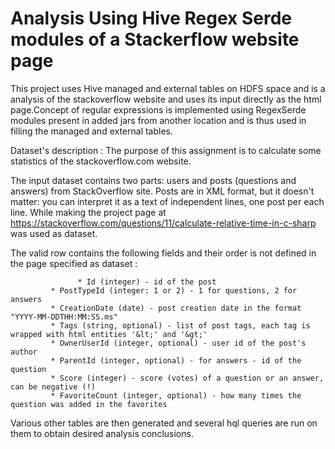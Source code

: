 # Analysis Using Hive Regex Serde modules of a Stackerflow website page
This project uses Hive managed and external tables on HDFS space and is a analysis of the stackoverflow website and uses its input directly as the html page.Concept of regular expressions is implemented using RegexSerde modules present in added jars from another location and is thus used in filling the managed and external tables.

Dataset's description :
The purpose of this assignment is to calculate some statistics of the stackoverflow.com website.

The input dataset contains two parts: users and posts (questions and answers) from StackOverflow site. Posts are in XML format, but it doesn't matter: you can interpret it as a text of independent lines, one post per each line.
While making the project page at https://stackoverflow.com/questions/11/calculate-relative-time-in-c-sharp was used as dataset.

The valid row contains the following fields and their order is not defined in the page specified as dataset : 

                   * Id (integer) - id of the post
    		 * PostTypeId (integer: 1 or 2) - 1 for questions, 2 for answers
    		 * CreationDate (date) - post creation date in the format "YYYY-MM-DDTHH:MM:SS.ms"
    		 * Tags (string, optional) - list of post tags, each tag is wrapped with html entities '&lt;' and '&gt;'
    		 * OwnerUserId (integer, optional) - user id of the post's author
    		 * ParentId (integer, optional) - for answers - id of the question
    		 * Score (integer) - score (votes) of a question or an answer, can be negative (!)
    		 * FavoriteCount (integer, optional) - how many times the question was added in the favorites
 Various other tables are then generated and several hql queries are run on them to obtain desired analysis conclusions.
